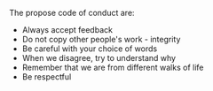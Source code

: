 The propose code of conduct are:

* Always accept feedback
* Do not copy other people's work - integrity
* Be careful with your choice of words
* When we disagree, try to understand why
* Remember that we are from different walks of life
* Be respectful